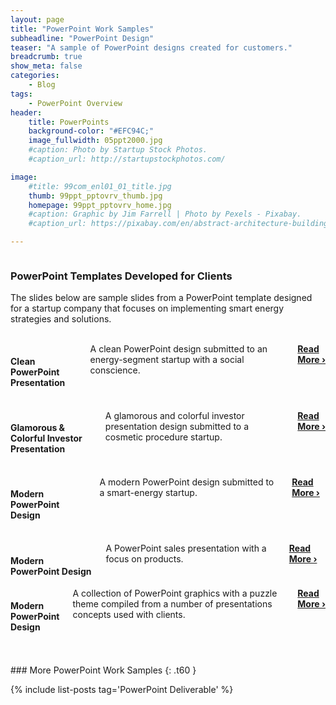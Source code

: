 ```yaml
---
layout: page
title: "PowerPoint Work Samples"
subheadline: "PowerPoint Design"
teaser: "A sample of PowerPoint designs created for customers."
breadcrumb: true
show_meta: false
categories:
    - Blog
tags:
    - PowerPoint Overview
header:
    title: PowerPoints
    background-color: "#EFC94C;"
    image_fullwidth: 05ppt2000.jpg
    #caption: Photo by Startup Stock Photos.
    #caption_url: http://startupstockphotos.com/

image:
    #title: 99com_enl01_01_title.jpg
    thumb: 99ppt_pptovrv_thumb.jpg
    homepage: 99ppt_pptovrv_home.jpg
    #caption: Graphic by Jim Farrell | Photo by Pexels - Pixabay.
    #caption_url: https://pixabay.com/en/abstract-architecture-building-1851115/

---
```

<!--more-->
<p style="margin:0;"><img src="{{ site.urlimg }}99ppt_pptovrv_title.jpg" alt=""></p>

### PowerPoint Templates Developed for Clients
The slides below are sample slides from a PowerPoint template designed for a startup company that focuses on implementing smart energy strategies and solutions.
<br><br>


<!--PPT 01: Odyssey-->
<div class="row" >
  <div class="medium-5 medium columns t30">
      <p style="margin:0;"><a href="http://mojo-web.com/blog/ppt-odys/"><img src="{{ site.urlimg }}99ppt_odys_widget.jpg" alt=""></a></p>
  </div><!-- /.medium-4.columns -->
  <div class="medium-7 columns t30">
      <h4>Clean PowerPoint Presentation</h4>
      <p style="margin:0;">A clean PowerPoint design submitted to an energy-segment startup with a social conscience.</p>
      <p style="margin:0;"><a href="http://mojo-web.com/blog/ppt-odys/"><strong>Read More&nbsp;›</strong></a></p>
  </div><!-- /.medium-8.columns -->
</div><!-- /.row -->
<br>

<!--PPT 02: BeautyCall-->
<div class="row" >
  <div class="medium-5 medium columns t30">
      <p style="margin:0;"><a href="http://mojo-web.com/blog/ppt-bc/"><img src="{{ site.urlimg }}99ppt_bc_widget.jpg" alt=""></a></p>
  </div><!-- /.medium-4.columns -->
  <div class="medium-7 columns t30">
      <h4>Glamorous & Colorful Investor Presentation</h4>
      <p style="margin:0;">A glamorous and colorful investor presentation design submitted to a cosmetic procedure startup.</p>
      <p style="margin:0;"><a href="http://mojo-web.com/blog/ppt-bc/"><strong>Read More&nbsp;›</strong></a></p>
  </div><!-- /.medium-8.columns -->
</div><!-- /.row -->
<br>

<!--PPT 03: Nexus-->
<div class="row" >
  <div class="medium-5 medium columns t30">
      <p style="margin:0;"><a href="http://mojo-web.com/blog/ppt-nex/"><img src="{{ site.urlimg }}99ppt_nex_widget.jpg" alt=""></a></p>
  </div><!-- /.medium-4.columns -->
  <div class="medium-7 columns t30">
      <h4>Modern PowerPoint Design</h4>
      <p style="margin:0;">A modern PowerPoint design submitted to a smart-energy startup.</p>
      <p style="margin:0;"><a href="http://mojo-web.com/blog/ppt-nex/"><strong>Read More&nbsp;›</strong></a></p>
  </div><!-- /.medium-8.columns -->
</div><!-- /.row -->
<br>

<!--PPT 04: Expak-->
<div class="row" >
  <div class="medium-5 medium columns t30">
      <p style="margin:0;"><a href="http://mojo-web.com/blog/ppt-expak/"><img src="{{ site.urlimg }}99ppt_expak_widget.jpg" alt=""></a></p>
  </div><!-- /.medium-4.columns -->
  <div class="medium-7 columns t30">
      <h4>Modern PowerPoint Design</h4>
      <p style="margin:0;">A PowerPoint sales presentation with a focus on products.</p>
      <p style="margin:0;"><a href="http://mojo-web.com/blog/ppt-expak/"><strong>Read More&nbsp;›</strong></a></p>
  </div><!-- /.medium-8.columns -->
</div><!-- /.row -->

<!--PPT 05: Puzzle-->
<div class="row" >
  <div class="medium-5 medium columns t30">
      <p style="margin:0;"><a href="http://mojo-web.com/blog/ppt-puzzle/"><img src="{{ site.urlimg }}99ppt_puzzle_widget.jpg" alt=""></a></p>
  </div><!-- /.medium-4.columns -->
  <div class="medium-7 columns t30">
      <h4>Modern PowerPoint Design</h4>
      <p style="margin:0;">A collection of PowerPoint graphics with a puzzle theme compiled from a number of presentations concepts used with clients.</p>
      <p style="margin:0;"><a href="http://mojo-web.com/blog/ppt-puzzle/"><strong>Read More&nbsp;›</strong></a></p>
  </div><!-- /.medium-8.columns -->
</div><!-- /.row -->


<br>
<br>
### More PowerPoint Work Samples
{: .t60 }

{% include list-posts tag='PowerPoint Deliverable' %}
